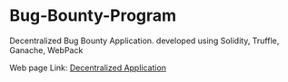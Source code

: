 # Bug-Bounty-Program
Decentralized Bug Bounty Application. developed using Solidity, Truffle, Ganache, WebPack

<p>Web page Link:  <a href="https://girishkathireddy.github.io/post-the-bug/">Decentralized Application</a>


